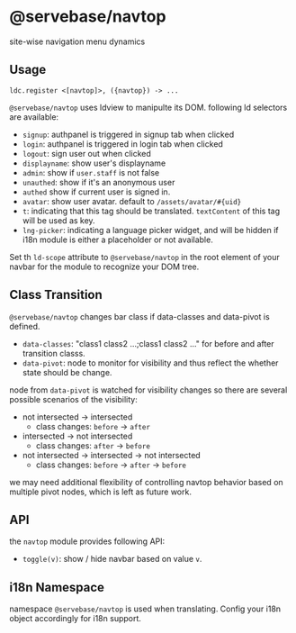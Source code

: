 # @servebase/navtop

site-wise navigation menu dynamics


## Usage

    ldc.register <[navtop]>, ({navtop}) -> ...


`@servebase/navtop` uses ldview to manipulte its DOM. following ld selectors are available:

 - `signup`: authpanel is triggered in signup tab when clicked
 - `login`: authpanel is triggered in login tab when clicked
 - `logout`: sign user out when clicked
 - `displayname`: show user's displayname
 - `admin`: show if `user.staff` is not false
 - `unauthed`: show if it's an anonymous user
 - `authed` show if current user is signed in.
 - `avatar`: show user avatar. default to `/assets/avatar/#{uid}`
 - `t`: indicating that this tag should be translated. `textContent` of this tag will be used as key.
 - `lng-picker`: indicating a language picker widget, and will be hidden if i18n module is either a placeholder or not available.

Set th `ld-scope` attribute to `@servebase/navtop` in the root element of your navbar for the module to recognize your DOM tree.


## Class Transition

`@servebase/navtop` changes bar class if data-classes and data-pivot is defined.

 - `data-classes`: "class1 class2 ...;class1 class2 ..." for before and after transition classs.
 - `data-pivot`: node to monitor for visibility and thus reflect the whether state should be change.

node from `data-pivot` is watched for visibility changes so there are several possible scenarios of the visibility:

 - not intersected -> intersected
   - class changes: `before` -> `after`
 - intersected -> not intersected
   - class changes: `after` -> `before`
 - not intersected -> intersected -> not intersected
   - class changes: `before` -> `after` -> `before`

we may need additional flexibility of controlling navtop behavior based on multiple pivot nodes, which is left as future work.


## API

the `navtop` module provides following API:

 - `toggle(v)`: show / hide navbar based on value `v`.


## i18n Namespace

namespace `@servebase/navtop` is used when translating. Config your i18n object accordingly for i18n support.
